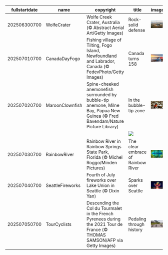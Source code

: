 |fullstartdate|name|copyright|title|image|
|--|--|--|--|--|
202506300700|WolfeCrater|Wolfe Creek Crater, Australia (© Abstract Aerial Art/Getty Images)|Rock-solid defense|![](/en-US/2025/07/202506300700WolfeCrater.jpg)|
202507010700|CanadaDayFogo|Fishing village of Tilting, Fogo Island, Newfoundland and Labrador, Canada (© FedevPhoto/Getty Images)|Canada turns 158|![](/en-US/2025/07/202507010700CanadaDayFogo.jpg)|
202507020700|MaroonClownfish|Spine-cheeked anemonefish surrounded by bubble-tip anemone, Milne Bay, Papua New Guinea (© Fred Bavendam/Nature Picture Library)|In the bubble-tip zone|![](/en-US/2025/07/202507020700MaroonClownfish.jpg)|
||||![](/en-US/2025/07/.jpg)|
202507030700|RainbowRiver|Rainbow River in Rainbow Springs State Park, Florida (© Michel Roggo/Minden Pictures)|The clear embrace of Rainbow River|![](/en-US/2025/07/202507030700RainbowRiver.jpg)|
202507040700|SeattleFireworks|Fourth of July fireworks over Lake Union in Seattle (© Dixin Yan)|Sparks over Seattle|![](/en-US/2025/07/202507040700SeattleFireworks.jpg)|
202507050700|TourCyclists|Descending the Col du Tourmalet in the French Pyrenees during the 2021 Tour de France (© THOMAS SAMSON/AFP via Getty Images)|Pedaling through history|![](/en-US/2025/07/202507050700TourCyclists.jpg)|
